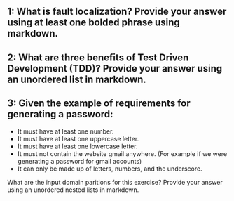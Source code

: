 ## 1: What is fault localization? Provide your answer using at least one bolded phrase using markdown.

## 2: What are three benefits of Test Driven Development (TDD)? Provide your answer using an unordered list in markdown.

## 3: Given the example of requirements for generating a password:
  - It must have at least one number.
  - It must have at least one uppercase letter.
  - It must have at least one lowercase letter.
  - It must not contain the website gmail anywhere. (For example if we were generating a password for gmail accounts)
  - It can only be made up of letters, numbers, and the underscore.
  
What are the input domain paritions for this exercise? Provide your answer using an unordered nested lists in markdown.

